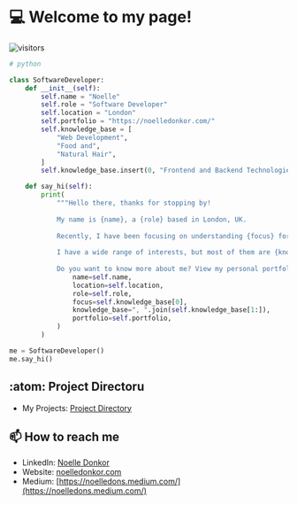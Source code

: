 # :computer: Welcome to my page!
![visitors](https://visitor-badge.laobi.icu/badge?page_id=noelledons.visitor-badge)
<br>

```python
# python

class SoftwareDeveloper:
    def __init__(self):
        self.name = "Noelle"
        self.role = "Software Developer"
        self.location = "London"
        self.portfolio = "https://noelledonkor.com/"
        self.knowledge_base = [
            "Web Development",
            "Food and",
            "Natural Hair",
        ]
        self.knowledge_base.insert(0, "Frontend and Backend Technologies")

    def say_hi(self):
        print(
            """Hello there, thanks for stopping by!
            
            My name is {name}, a {role} based in London, UK.
            
            Recently, I have been focusing on understanding {focus} for my personal development.
            
            I have a wide range of interests, but most of them are {knowledge_base}.
            
            Do you want to know more about me? View my personal portfolio here: {portfolio}""".format(
                name=self.name,
                location=self.location,
                role=self.role,
                focus=self.knowledge_base[0],
                knowledge_base=", ".join(self.knowledge_base[1:]),
                portfolio=self.portfolio,
            )
        )

me = SoftwareDeveloper()
me.say_hi()
```

## :atom: **Project Directoru**
- My Projects: [Project Directory](https://github.com/noelledons/project-directory)

## 📫 **How to reach me**
- LinkedIn: [Noelle Donkor](https://www.linkedin.com/in/noelle-donkor/)
- Website: [noelledonkor.com](https://noelledonkor.com/)
- Medium: [https://noelledons.medium.com/](https://noelledons.medium.com/)

